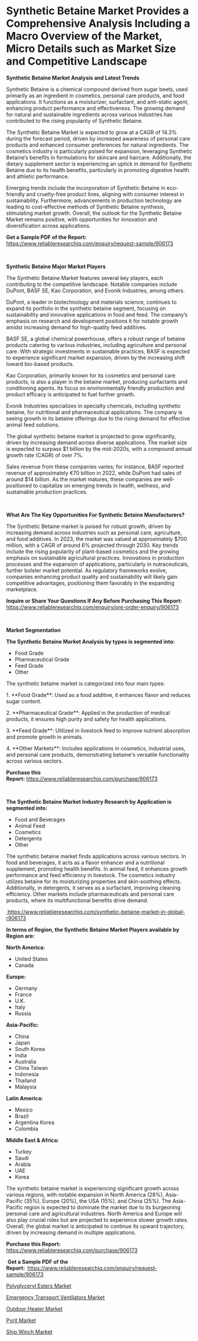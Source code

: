 <p><h1>Synthetic Betaine Market Provides a Comprehensive Analysis Including a Macro Overview of the Market, Micro Details such as Market Size and Competitive Landscape</h1></p><p><strong>Synthetic Betaine Market Analysis and Latest Trends</strong></p>
<p><p>Synthetic Betaine is a chemical compound derived from sugar beets, used primarily as an ingredient in cosmetics, personal care products, and food applications. It functions as a moisturizer, surfactant, and anti-static agent, enhancing product performance and effectiveness. The growing demand for natural and sustainable ingredients across various industries has contributed to the rising popularity of Synthetic Betaine.</p><p>The Synthetic Betaine Market is expected to grow at a CAGR of 14.3% during the forecast period, driven by increased awareness of personal care products and enhanced consumer preferences for natural ingredients. The cosmetics industry is particularly poised for expansion, leveraging Synthetic Betaine’s benefits in formulations for skincare and haircare. Additionally, the dietary supplement sector is experiencing an uptick in demand for Synthetic Betaine due to its health benefits, particularly in promoting digestive health and athletic performance. </p><p>Emerging trends include the incorporation of Synthetic Betaine in eco-friendly and cruelty-free product lines, aligning with consumer interest in sustainability. Furthermore, advancements in production technology are leading to cost-effective methods of Synthetic Betaine synthesis, stimulating market growth. Overall, the outlook for the Synthetic Betaine Market remains positive, with opportunities for innovation and diversification across applications.</p></p>
<p><strong>Get a Sample PDF of the Report:&nbsp;</strong> <a href="https://www.reliableresearchiq.com/enquiry/request-sample/906173?utm_campaign=1144&utm_medium=2&utm_source=Github&utm_content=ia&utm_term=25122024&utm_id=synthetic-betaine">https://www.reliableresearchiq.com/enquiry/request-sample/906173</a></p>
<p>&nbsp;</p>
<p><strong>Synthetic Betaine Major Market Players</strong></p>
<p><p>The Synthetic Betaine Market features several key players, each contributing to the competitive landscape. Notable companies include DuPont, BASF SE, Kao Corporation, and Evonik Industries, among others. </p><p>DuPont, a leader in biotechnology and materials science, continues to expand its portfolio in the synthetic betaine segment, focusing on sustainability and innovative applications in food and feed. The company’s emphasis on research and development positions it for notable growth amidst increasing demand for high-quality feed additives.</p><p>BASF SE, a global chemical powerhouse, offers a robust range of betaine products catering to various industries, including agriculture and personal care. With strategic investments in sustainable practices, BASF is expected to experience significant market expansion, driven by the increasing shift toward bio-based products.</p><p>Kao Corporation, primarily known for its cosmetics and personal care products, is also a player in the betaine market, producing surfactants and conditioning agents. Its focus on environmentally friendly production and product efficacy is anticipated to fuel further growth.</p><p>Evonik Industries specializes in specialty chemicals, including synthetic betaine, for nutritional and pharmaceutical applications. The company is seeing growth in its betaine offerings due to the rising demand for effective animal feed solutions.</p><p>The global synthetic betaine market is projected to grow significantly, driven by increasing demand across diverse applications. The market size is expected to surpass $1 billion by the mid-2020s, with a compound annual growth rate (CAGR) of over 7%.</p><p>Sales revenue from these companies varies; for instance, BASF reported revenue of approximately €70 billion in 2022, while DuPont had sales of around $14 billion. As the market matures, these companies are well-positioned to capitalize on emerging trends in health, wellness, and sustainable production practices.</p></p>
<p>&nbsp;</p>
<p><strong>What Are The Key Opportunities For Synthetic Betaine Manufacturers?</strong></p>
<p><p>The Synthetic Betaine market is poised for robust growth, driven by increasing demand across industries such as personal care, agriculture, and food additives. In 2023, the market was valued at approximately $700 million, with a CAGR of around 6% projected through 2030. Key trends include the rising popularity of plant-based cosmetics and the growing emphasis on sustainable agricultural practices. Innovations in production processes and the expansion of applications, particularly in nutraceuticals, further bolster market potential. As regulatory frameworks evolve, companies enhancing product quality and sustainability will likely gain competitive advantages, positioning them favorably in the expanding marketplace.</p></p>
<p><strong>Inquire or Share Your Questions If Any Before Purchasing This Report:</strong> <a href="https://www.reliableresearchiq.com/enquiry/pre-order-enquiry/906173?utm_campaign=1144&utm_medium=2&utm_source=Github&utm_content=ia&utm_term=25122024&utm_id=synthetic-betaine">https://www.reliableresearchiq.com/enquiry/pre-order-enquiry/906173</a></p>
<p>&nbsp;</p>
<p><strong>Market Segmentation</strong></p>
<p><strong>The Synthetic Betaine Market Analysis by types is segmented into:</strong></p>
<p><ul><li>Food Grade</li><li>Pharmaceutical Grade</li><li>Feed Grade</li><li>Other</li></ul></p>
<p><p>The synthetic betaine market is categorized into four main types: </p><p>1. **Food Grade**: Used as a food additive, it enhances flavor and reduces sugar content.</p><p>2. **Pharmaceutical Grade**: Applied in the production of medical products, it ensures high purity and safety for health applications.</p><p>3. **Feed Grade**: Utilized in livestock feed to improve nutrient absorption and promote growth in animals.</p><p>4. **Other Markets**: Includes applications in cosmetics, industrial uses, and personal care products, demonstrating betaine's versatile functionality across various sectors.</p></p>
<p><strong>Purchase this Report:&nbsp;</strong><a href="https://www.reliableresearchiq.com/purchase/906173?utm_campaign=1144&utm_medium=2&utm_source=Github&utm_content=ia&utm_term=25122024&utm_id=synthetic-betaine">https://www.reliableresearchiq.com/purchase/906173</a></p>
<p>&nbsp;</p>
<p><strong>The Synthetic Betaine Market Industry Research by Application is segmented into:</strong></p>
<p><ul><li>Food and Beverages</li><li>Animal Feed</li><li>Cosmetics</li><li>Detergents</li><li>Other</li></ul></p>
<p><p>The synthetic betaine market finds applications across various sectors. In food and beverages, it acts as a flavor enhancer and a nutritional supplement, promoting health benefits. In animal feed, it enhances growth performance and feed efficiency in livestock. The cosmetics industry utilizes betaine for its moisturizing properties and skin-soothing effects. Additionally, in detergents, it serves as a surfactant, improving cleaning efficiency. Other markets include pharmaceuticals and personal care products, where its multifunctional benefits drive demand.</p></p>
<p><a href="https://www.reliableresearchiq.com/synthetic-betaine-market-in-global-r906173?utm_campaign=1144&utm_medium=2&utm_source=Github&utm_content=ia&utm_term=25122024&utm_id=synthetic-betaine">&nbsp;https://www.reliableresearchiq.com/synthetic-betaine-market-in-global-r906173</a></p>
<p><strong>In terms of Region, the Synthetic Betaine Market Players available by Region are:</strong></p>
<p>
    <p> <strong> North America: </strong>
        <ul>
            <li>United States</li>
            <li>Canada</li>
        </ul>
        </p> 
    <p> <strong> Europe: </strong>
        <ul>
            <li>Germany</li>
            <li>France</li>
            <li>U.K.</li>
            <li>Italy</li>
            <li>Russia</li>
        </ul>
        </p> 
    <p> <strong> Asia-Pacific: </strong>
        <ul>
            <li>China</li>
            <li>Japan</li>
            <li>South Korea</li>
            <li>India</li>
            <li>Australia</li>
            <li>China Taiwan</li>
            <li>Indonesia</li>
            <li>Thailand</li>
            <li>Malaysia</li>
        </ul>
        </p> 
    <p> <strong> Latin America: </strong>
        <ul>
            <li>Mexico</li>
            <li>Brazil</li>
            <li>Argentina Korea</li>
            <li>Colombia</li>
        </ul>
        </p> 
    <p> <strong> Middle East & Africa: </strong>
        <ul>
            <li>Turkey</li>
            <li>Saudi</li>
            <li>Arabia</li>
            <li>UAE</li>
            <li>Korea</li>
        </ul>
    </p>
    </p>
<p><p>The synthetic betaine market is experiencing significant growth across various regions, with notable expansion in North America (28%), Asia-Pacific (35%), Europe (20%), the USA (15%), and China (25%). The Asia-Pacific region is expected to dominate the market due to its burgeoning personal care and agricultural industries. North America and Europe will also play crucial roles but are projected to experience slower growth rates. Overall, the global market is anticipated to continue its upward trajectory, driven by increasing demand in multiple applications.</p></p>
<p><strong>Purchase this Report: </strong><a href="https://www.reliableresearchiq.com/purchase/906173?utm_campaign=1144&utm_medium=2&utm_source=Github&utm_content=ia&utm_term=25122024&utm_id=synthetic-betaine">https://www.reliableresearchiq.com/purchase/906173</a></p>
<p>&nbsp;<strong>Get a Sample PDF of the Report:&nbsp;&nbsp;</strong><a href="https://www.reliableresearchiq.com/enquiry/request-sample/906173?utm_campaign=1144&utm_medium=2&utm_source=Github&utm_content=ia&utm_term=25122024&utm_id=synthetic-betaine">https://www.reliableresearchiq.com/enquiry/request-sample/906173</a></p>
<p><strong></strong></p>
<p><p><a href="https://www.linkedin.com/pulse/p-factrackr-ho6he?utm_campaign=1144&utm_medium=2&utm_source=Github&utm_content=ia&utm_term=25122024&utm_id=synthetic-betaine">Polyglyceryl Esters Market</a></p><p><a href="https://www.linkedin.com/pulse/competitive-landscape-emergency-transport-ventilators-impressive-jvbof?utm_campaign=1144&utm_medium=2&utm_source=Github&utm_content=ia&utm_term=25122024&utm_id=synthetic-betaine">Emergency Transport Ventilators Market</a></p><p><a href="https://www.linkedin.com/pulse/comprehensive-outdoor-heater-market-size-growing-cagr-135-foeef?utm_campaign=1144&utm_medium=2&utm_source=Github&utm_content=ia&utm_term=25122024&utm_id=synthetic-betaine">Outdoor Heater Market</a></p><p><a href="https://www.linkedin.com/pulse/market-dynamics-pyrit-industry-forecast-trends-opportunities-lezbf?utm_campaign=1144&utm_medium=2&utm_source=Github&utm_content=ia&utm_term=25122024&utm_id=synthetic-betaine">Pyrit Market</a></p><p><a href="https://www.linkedin.com/pulse/ship-winch-market-study-creating-business-environment-expected-la1rf?utm_campaign=1144&utm_medium=2&utm_source=Github&utm_content=ia&utm_term=25122024&utm_id=synthetic-betaine">Ship Winch Market</a></p></p>